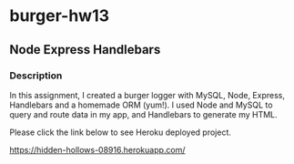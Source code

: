 # burger-hw13

## Node Express Handlebars

### Description

In this assignment, I created a burger logger with MySQL, Node, Express, Handlebars and a homemade ORM (yum!). I used Node and MySQL to query and route data in my app, and Handlebars to generate my HTML.

Please click the link below to see Heroku deployed project.

https://hidden-hollows-08916.herokuapp.com/
